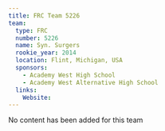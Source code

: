 ```yaml
---
title: FRC Team 5226
team:
  type: FRC
  number: 5226
  name: Syn. Surgers
  rookie_year: 2014
  location: Flint, Michigan, USA
  sponsors:
    - Academy West High School
    - Academy West Alternative High School
  links:
    Website: 
---
```

No content has been added for this team
